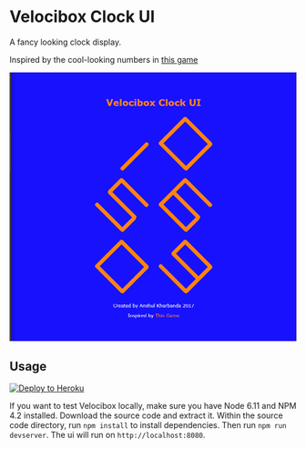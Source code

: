 # Velocibox Clock UI

A fancy looking clock display.

Inspired by the cool-looking numbers in [this game](https://youtu.be/TbqZv9WGQR4)

![Screenshot](./screenshot.png)

## Usage

[![Deploy to Heroku](https://www.herokucdn.com/deploy/button.svg)](https://heroku.com/deploy)

If you want to test Velocibox locally, make sure you have Node 6.11 and NPM 4.2 installed. Download the source code and extract it. Within the source code directory, run `npm install` to install dependencies. Then run `npm run devserver`. The ui will run on `http://localhost:8080`.
